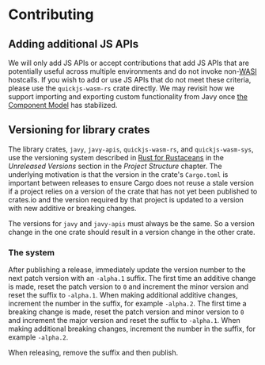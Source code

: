 # Contributing

## Adding additional JS APIs

We will only add JS APIs or accept contributions that add JS APIs that are potentially useful across multiple environments and do not invoke non-[WASI](https://wasi.dev/) hostcalls. If you wish to add or use JS APIs that do not meet these criteria, please use the `quickjs-wasm-rs` crate directly. We may revisit how we support importing and exporting custom functionality from Javy once [the Component Model](https://github.com/WebAssembly/component-model) has stabilized.

## Versioning for library crates

The library crates, `javy`, `javy-apis`, `quickjs-wasm-rs`, and `quickjs-wasm-sys`, use the versioning system described in [Rust for Rustaceans](https://rust-for-rustaceans.com/) in the _Unreleased Versions_ section in the _Project Structure_ chapter. The underlying motivation is that the version in the crate's `Cargo.toml` is important between releases to ensure Cargo does not reuse a stale version if a project relies on a version of the crate that has not yet been published to crates.io and the version required by that project is updated to a version with new additive or breaking changes.

The versions for `javy` and `javy-apis` must always be the same. So a version change in the one crate should result in a version change in the other crate.

### The system

After publishing a release, immediately update the version number to the next patch version with an `-alpha.1` suffix. The first time an additive change is made, reset the patch version to `0` and increment the minor version and reset the suffix to `-alpha.1`. When making additional additive changes, increment the number in the suffix, for example `-alpha.2`. The first time a breaking change is made, reset the patch version and minor version to `0` and increment the major version and reset the suffix to `-alpha.1`. When making additional breaking changes, increment the number in the suffix, for example `-alpha.2`.

When releasing, remove the suffix and then publish.
